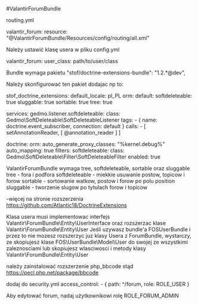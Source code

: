 #ValantirForumBundle

routing.yml

valantir_forum:
    resource: "@ValantirForumBundle/Resources/config/routing/all.xml"

Należy ustawić klasę usera w pliku config.yml

valantir_forum: 
    user_class: path/to/user/class

Bundle wymaga pakietu
"stof/doctrine-extensions-bundle": "1.2.*@dev",

Należy skonfigurować ten pakiet dodajac np to:

stof_doctrine_extensions:
    default_locale: pl_PL
    orm:
        default:
            softdeleteable: true
            sluggable: true
            sortable: true
            tree: true

services:
    gedmo.listener.softdeleteable:
        class: Gedmo\SoftDeleteable\SoftDeleteableListener
        tags:
            - { name: doctrine.event_subscriber, connection: default }
        calls:
            - [ setAnnotationReader, [ @annotation_reader ] ]

doctrine:
    orm:
        auto_generate_proxy_classes: "%kernel.debug%"
        auto_mapping: true
        filters:
            softdeleteable:
                class: Gedmo\SoftDeleteable\Filter\SoftDeleteableFilter
                enabled: true

ValantirForumBundle wymaga tree, softdeleteable, sortable oraz sluggable
tree - fora i podfora
softdeleteable - miekkie usuwanie postow, topicow i forow
sortable - sortowanie watkow, postow i forow po polu position
sluggable - tworzenie slugow po tytulach forow i topicow

-więcej na stronie rozszerzenia https://github.com/Atlantic18/DoctrineExtensions

Klasa usera musi implementowac interfejs Valantir\ForumBundle\Entity\UserInterface oraz rozszerzac klase Valantir\ForumBundle\Entity\User
Jeśli uzywasz bundle'a FOSUserBundle i przez to nie mozesz rozszerzyc juz klasy Usera z ForumBundle,
 wystarczy, ze skopiujesz klase FOS\UserBundle\Model\User do swojej ze wszystkimi zaleznosciami 
lub skopiujesz wlasciwosci i metody klasy Valantir\ForumBundle\Entity\User

należy zainstalować rozszerzenie php_bbcode stąd https://pecl.php.net/package/bbcode

dodaj do security.yml
access_control:
    - { path: ^/forum, role: ROLE_USER }


Aby edytować forum, nadaj użytkownikowi rolę ROLE_FORUM_ADMIN